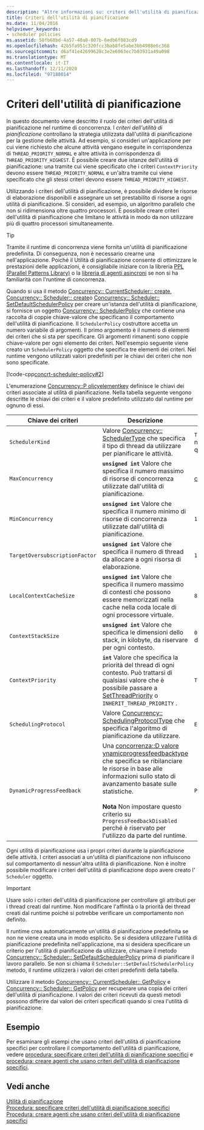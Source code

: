 ```yaml
---
description: "Altre informazioni su: criteri dell'utilità di pianificazione"
title: Criteri dell'utilità di pianificazione
ms.date: 11/04/2016
helpviewer_keywords:
- scheduler policies
ms.assetid: 58fb68bd-4a57-40a8-807b-6edb6f083cd9
ms.openlocfilehash: 42b5fa951c320fcc3bab8fe5abe3bb4988e6c368
ms.sourcegitcommit: d6af41e42699628c3e2e6063ec7b03931a49a098
ms.translationtype: MT
ms.contentlocale: it-IT
ms.lasthandoff: 12/11/2020
ms.locfileid: "97188014"
---
```

# <a name="scheduler-policies"></a>Criteri dell'utilità di pianificazione

In questo documento viene descritto il ruolo dei criteri dell'utilità di pianificazione nel runtime di concorrenza. I *criteri dell'utilità di pianificazione* controllano la strategia utilizzata dall'utilità di pianificazione per la gestione delle attività. Ad esempio, si consideri un'applicazione per cui viene richiesto che alcune attività vengano eseguite in corrispondenza di `THREAD_PRIORITY_NORMAL` e altre attività in corrispondenza di `THREAD_PRIORITY_HIGHEST`.  È possibile creare due istanze dell'utilità di pianificazione: una tramite cui viene specificato che i criteri `ContextPriority` devono essere `THREAD_PRIORITY_NORMAL` e un'altra tramite cui viene specificato che gli stessi criteri devono essere `THREAD_PRIORITY_HIGHEST`.

Utilizzando i criteri dell'utilità di pianificazione, è possibile dividere le risorse di elaborazione disponibili e assegnare un set prestabilito di risorse a ogni utilità di pianificazione. Si consideri, ad esempio, un algoritmo parallelo che non si ridimensiona oltre quattro processori. È possibile creare criteri dell'utilità di pianificazione che limitano le attività in modo da non utilizzare più di quattro processori simultaneamente.

> [!TIP]
> Tramite il runtime di concorrenza viene fornita un'utilità di pianificazione predefinita. Di conseguenza, non è necessario crearne una nell'applicazione. Poiché il Utilità di pianificazione consente di ottimizzare le prestazioni delle applicazioni, è consigliabile iniziare con la libreria [PPL (Parallel Patterns Library)](../../parallel/concrt/parallel-patterns-library-ppl.md) o la [libreria di agenti asincroni](../../parallel/concrt/asynchronous-agents-library.md) se non si ha familiarità con l'runtime di concorrenza.

Quando si usa il metodo [Concurrency:: CurrentScheduler:: create](reference/currentscheduler-class.md#create), [Concurrency:: Scheduler:: create](reference/scheduler-class.md#create)o [Concurrency:: Scheduler:: SetDefaultSchedulerPolicy](reference/scheduler-class.md#setdefaultschedulerpolicy) per creare un'istanza dell'utilità di pianificazione, si fornisce un oggetto [Concurrency:: SchedulerPolicy](../../parallel/concrt/reference/schedulerpolicy-class.md) che contiene una raccolta di coppie chiave-valore che specificano il comportamento dell'utilità di pianificazione. Il `SchedulerPolicy` costruttore accetta un numero variabile di argomenti. Il primo argomento è il numero di elementi dei criteri che si sta per specificare. Gli argomenti rimanenti sono coppie chiave-valore per ogni elemento dei criteri. Nell'esempio seguente viene creato un `SchedulerPolicy` oggetto che specifica tre elementi dei criteri. Nel runtime vengono utilizzati valori predefiniti per le chiavi dei criteri che non sono specificate.

[!code-cpp[concrt-scheduler-policy#2](../../parallel/concrt/codesnippet/cpp/scheduler-policies_1.cpp)]

L'enumerazione [Concurrency::P olicyelementkey](reference/concurrency-namespace-enums.md#policyelementkey) definisce le chiavi dei criteri associate al utilità di pianificazione. Nella tabella seguente vengono descritte le chiavi dei criteri e il valore predefinito utilizzato dal runtime per ognuno di essi.

| Chiave dei criteri | Descrizione | Valore predefinito |
|--|--|--|
| `SchedulerKind` | Valore [Concurrency:: SchedulerType](reference/concurrency-namespace-enums.md#schedulertype) che specifica il tipo di thread da utilizzare per pianificare le attività. | `ThreadScheduler` (utilizzare thread normali). È l'unico valore valido per questa chiave. |
| `MaxConcurrency` | **`unsigned int`** Valore che specifica il numero massimo di risorse di concorrenza utilizzate dall'utilità di pianificazione. | [concurrency::MaxExecutionResources](reference/concurrency-namespace-constants1.md#maxexecutionresources) |
| `MinConcurrency` | **`unsigned int`** Valore che specifica il numero minimo di risorse di concorrenza utilizzate dall'utilità di pianificazione. | `1` |
| `TargetOversubscriptionFactor` | **`unsigned int`** Valore che specifica il numero di thread da allocare a ogni risorsa di elaborazione. | `1` |
| `LocalContextCacheSize` | **`unsigned int`** Valore che specifica il numero massimo di contesti che possono essere memorizzati nella cache nella coda locale di ogni processore virtuale. | `8` |
| `ContextStackSize` | **`unsigned int`** Valore che specifica le dimensioni dello stack, in kilobyte, da riservare per ogni contesto. | `0` (usare le dimensioni predefinite dello stack) |
| `ContextPriority` | **`int`** Valore che specifica la priorità del thread di ogni contesto. Può trattarsi di qualsiasi valore che è possibile passare a [SetThreadPriority](/windows/win32/api/processthreadsapi/nf-processthreadsapi-setthreadpriority) o `INHERIT_THREAD_PRIORITY` . | `THREAD_PRIORITY_NORMAL` |
| `SchedulingProtocol` | Valore [Concurrency:: SchedulingProtocolType](reference/concurrency-namespace-enums.md#schedulingprotocoltype) che specifica l'algoritmo di pianificazione da utilizzare. | `EnhanceScheduleGroupLocality` |
| `DynamicProgressFeedback` | Una [concorrenza::D valore ynamicprogressfeedbacktype](reference/concurrency-namespace-enums.md#dynamicprogressfeedbacktype) che specifica se ribilanciare le risorse in base alle informazioni sullo stato di avanzamento basate sulle statistiche.<br /><br /> **Nota** Non impostare questo criterio su `ProgressFeedbackDisabled` perché è riservato per l'utilizzo da parte del runtime. | `ProgressFeedbackEnabled` |

Ogni utilità di pianificazione usa i propri criteri durante la pianificazione delle attività. I criteri associati a un'utilità di pianificazione non influiscono sul comportamento di nessun'altra utilità di pianificazione. Non è inoltre possibile modificare i criteri dell'utilità di pianificazione dopo avere creato l' `Scheduler` oggetto.

> [!IMPORTANT]
> Usare solo i criteri dell'utilità di pianificazione per controllare gli attributi per i thread creati dal runtime. Non modificare l'affinità o la priorità dei thread creati dal runtime poiché si potrebbe verificare un comportamento non definito.

Il runtime crea automaticamente un'utilità di pianificazione predefinita se non ne viene creata una in modo esplicito. Se si desidera utilizzare l'utilità di pianificazione predefinita nell'applicazione, ma si desidera specificare un criterio per l'utilità di pianificazione da utilizzare, chiamare il metodo [Concurrency:: Scheduler:: SetDefaultSchedulerPolicy](reference/scheduler-class.md#setdefaultschedulerpolicy) prima di pianificare il lavoro parallelo. Se non si chiama il `Scheduler::SetDefaultSchedulerPolicy` metodo, il runtime utilizzerà i valori dei criteri predefiniti della tabella.

Utilizzare il metodo [Concurrency:: CurrentScheduler:: GetPolicy](reference/currentscheduler-class.md#getpolicy) e [Concurrency:: Scheduler:: GetPolicy](reference/scheduler-class.md#getpolicy) per recuperare una copia dei criteri dell'utilità di pianificazione. I valori dei criteri ricevuti da questi metodi possono differire dai valori dei criteri specificati quando si crea l'utilità di pianificazione.

## <a name="example"></a>Esempio

Per esaminare gli esempi che usano criteri dell'utilità di pianificazione specifici per controllare il comportamento dell'utilità di pianificazione, vedere [procedura: specificare criteri dell'utilità di pianificazione specifici](../../parallel/concrt/how-to-specify-specific-scheduler-policies.md) e [procedura: creare agenti che usano criteri dell'utilità di pianificazione specifici](../../parallel/concrt/how-to-create-agents-that-use-specific-scheduler-policies.md).

## <a name="see-also"></a>Vedi anche

[Utilità di pianificazione](../../parallel/concrt/task-scheduler-concurrency-runtime.md)<br/>
[Procedura: specificare criteri dell'utilità di pianificazione specifici](../../parallel/concrt/how-to-specify-specific-scheduler-policies.md)<br/>
[Procedura: creare agenti che usano criteri dell'utilità di pianificazione specifici](../../parallel/concrt/how-to-create-agents-that-use-specific-scheduler-policies.md)
